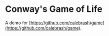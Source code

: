 # Conway's Game of Life

A demo for [https://github.com/calebrash/game](https://github.com/calebrash/game).
